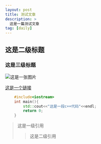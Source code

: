```yaml
---
layout: post
title: 测试文章
description: >
  这是一篇测试文章
tag: [daily]
---
```


## 这是二级标题
### 这是三级标题
![这是一张图片](http://120.53.100.159:8001/uploads/big/b4699ca0558f83519544d033475483a9.jpg)

[这是一个链接](mill413.github.io)
```c++
    #include<iostream>
    int main(){
        std::cout<<"这是一段c++代码"<<endl;
        return 0;
    }
```
>这是一级引用
>>这是二级引用